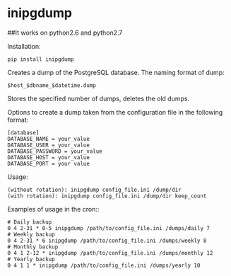 # inipgdump
##It works on python2.6 and python2.7

Installation:

    pip install inipgdump

Creates a dump of the PostgreSQL database. The naming format of dump:

    $host_$dbname_$datetime.dump

Stores the specified number of dumps, deletes the old dumps.

Options to create a dump taken from the configuration file in the following format:

    [database]
    DATABASE_NAME = your_value
    DATABASE_USER = your_value
    DATABASE_PASSWORD = your_value
    DATABASE_HOST = your_value
    DATABASE_PORT = your value

Usage: 

    (without rotation): inipgdump config_file.ini /dump/dir
    (with rotation): inipgdump config_file.ini /dump/dir keep_count
              
Examples of usage in the cron::

    # Daily backup
    0 4 2-31 * 0-5 inipgdump /path/to/config_file.ini /dumps/daily 7
    # Weekly backup
    0 4 2-31 * 6 inipgdump /path/to/config_file.ini /dumps/weekly 8
    # Monthly backup
    0 4 1 2-12 * inipgdump /path/to/config_file.ini /dumps/monthly 12
    # Yearly backup
    0 4 1 1 * inipgdump /path/to/config_file.ini /dumps/yearly 10